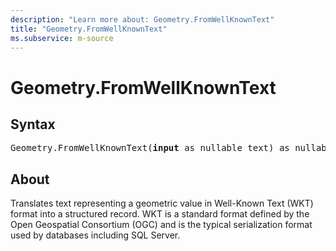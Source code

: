 ```yaml
---
description: "Learn more about: Geometry.FromWellKnownText"
title: "Geometry.FromWellKnownText"
ms.subservice: m-source
---
```

# Geometry.FromWellKnownText

## Syntax

<pre>
Geometry.FromWellKnownText(<b>input</b> as nullable text) as nullable record
</pre>

## About

Translates text representing a geometric value in Well-Known Text (WKT) format into a structured record. WKT is a standard format defined by the Open Geospatial Consortium (OGC) and is the typical serialization format used by databases including SQL Server.
